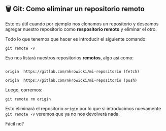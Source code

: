 ## 🗑 Git: Como eliminar un repositorio remoto

Esto es útil cuando por ejemplo nos clonamos un repositorio y deseamos agregar nuestro repositorio como **respositorio remoto** y eliminar el otro.

Todo lo que tenemos que hacer es introducir el siguiente comando:

```git remote -v```

Eso nos listará nuestros repositorios **remotos**, algo así como:



```

origin  https://gitlab.com/nkrowicki/mi-repositorio (fetch)

origin  https://gitlab.com/nkrowicki/mi-repositorio (push)

``` 

Luego, corremos:

`git remote rm origin`

Esto eliminará el repositorio `origin` por lo que si introducimos nuevamente `git remote -v` veremos que ya no nos devolverá nada.

Fácil no?